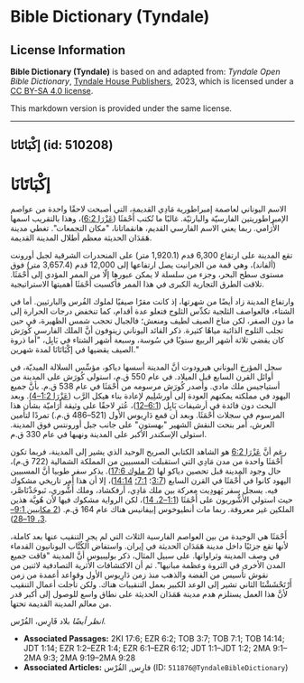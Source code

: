 # Bible Dictionary (Tyndale)

## License Information

**Bible Dictionary (Tyndale)** is based on and adapted from: _Tyndale Open Bible Dictionary_, [Tyndale House Publishers](https://tyndaleopenresources.com/), 2023, which is licensed under a [CC BY-SA 4.0 license](https://creativecommons.org/licenses/by-sa/4.0/legalcode.en).

This markdown version is provided under the same license.



--------------------------------

## إكْبَاتَانَا (id: 510208)

إكْبَاتَانَا
============

الاسم اليوناني لعاصمة إمبراطورية مَادِي القديمة، التي أصبحت لاحقًا واحدة من عواصم الإمبراطوريتين الفارسيّة والبارثيّة. غالبًا ما تُكتب أَحْمَثَا ([عَزْرَا 6:2](https://ref.ly/Ezra6:2))، وهذا بالتقريب اسمها الأَرَامي. ربما يعني الاسم الفارسي القديم، هانقماتانا، "مكان التجمعات". تغطي مدينة هَمَدَان الحديثة معظم أطلال المدينة القديمة.

تقع المدينة على ارتفاع 6,300 قدم (1,920\.1 متر) على المنحدرات الشرقية لجبل أورونت (ألفاند)، وهي قمة من الجرانيت يصل ارتفاعها إلى 12,000 قدم (3,657\.4 متر) فوق مستوى سطح البحر، وجزء من سلسلة لا يمكن عبورها إلّا من الممر المؤدي إلى أَحْمَثَا. تلاقت الطرق التجارية الكبرى في هذا الممر فأكسبت أَحْمَثَا أهميتها الاستراتيجية.

وارتفاع المدينة زاد أيضًا من شهرتها، إذ كانت مقرًا صيفيًا لملوك الفُرس والبارثيين. أما في الشتاء، فالعواصف الثلجية تكدِّس الثلوج فتعلو عدة أقدام، كما تنخفض درجات الحرارة إلى ما دون الصفر، لكن مناخ الصيف لطيف ومنعش؛ فالجبال تحجب شمس الظهيرة، في حين تجلب الثلوج الذائبة مياهًا كثيرة. ذكر القائد اليوناني زينوفون أنَّ الملك الفارسي كُورَش كان يقضي ثلاثة أشهر الربيع سنويًا في سُوسة، وسبعة أشهر الشتاء في بَابِل، "أما ذروة الصيف يقضيها في إكْبَاتَانَا لمدة شهرين." 

سجل المؤرخ اليوناني هيرودوت أنَّ المدينة أسسها دياكو، مؤسِّس السلالة الميديّة، في أوائل القرن السابع قبل الميلاد. في عام 550 ق.م، استولى كُورَش على المدينة من أستياجيس ملك مادي. وأصدر كُورَش مرسومه من أَحْمَثَا في عام 538 ق.م. بأنَّ جميع اليهود في مملكته يمكنهم العودة إلى أورشَلِيم لإعادة بناء هيكل الرَّب ([عَزْرَا 1:2–4](https://ref.ly/Ezra1:2-Ezra1:4)). وبعد البحث دون فائدة في أرشيفات بَابِل ([6:1–12](https://ref.ly/Ezra6:1-Ezra6:12))، عُثر لاحقًا على وثيقة أَرَاميّة بشأن هذا المرسوم في سجلات أَحْمَثَا. وبعد أن قمع دَارِيوس الأول (521–486 ق.م.) تمردًا لتأمين العرش، أمر بنحت النقش الشهير "بهستون" على جانب جبل أورونتس فوق المدينة. استولى الإسكندر الأكبر على المدينة ونهبها في عام 330 ق.م.

رغم أنَّ [عَزْرَا 6:2](https://ref.ly/Ezra6:2) هو الشاهد الكتابي الصريح الوحيد الذي يشير إلى المدينة، فربما تكون أَحْمَثَا واحدة من مدن مَادِي التي استقبلت المسبيين من المملكة الشمالية (722 ق.م)، حال وجود المدينة قبل تحصين دياكو لها ([2 ملوك 17:6](https://ref.ly/2Kgs17:6)). يذكر سفر طوبيا أنَّ المسبيين اليهود كانوا في أَحْمَثَا في القرن السابع ([3:7](https://ref.ly/Tob3:7)؛ [7:1؛](https://ref.ly/Tob7:1) [14:14](https://ref.ly/Tob14:14))، إلا أن هذا أمر تاريخي مشكوك فيه. يسجل سفر يَهودِيت معركة بين ملك مَادِي، أرفكشاد، وملك أَشُّوري، نَبوخَذْنَاصَّر، حيث استولي الأَشُّوريون على أَحْمَثَا ([1:1–2، 14](https://ref.ly/Jdt1:1-Jdt1:2,Jdt1:14))، لكن الرواية مشكوك فيها لأن هُويَّة هذين الملكين غير معروفة. ربما مات أنطيوخوس إبيفانيس هناك عام 164 ق.م. ([2 مكابيين 9:1–3، 19–28](https://ref.ly/2Macc9:1-2Macc9:3,2Macc9:19-2Macc9:28)).

أَحْمَثَا هي الوحيدة من بين العواصم الفارسية الثلاث التي لم يجرِ التنقيب عنها بعد كاملة، لأنها تقع جزئيًا داخل مدينة هَمَدَان الحديثة في إيران. واستفاض الكُتَّاب اليونانيون القدماء في وصف المدينة وثراواتها. على سبيل المثال، ذكر بوليبيوس أنَّ المدينة "فاقت جميع المدن الأخرى في الثروة وعظمة مبانيها". ثم أن الاكتشافات الأثرية التصادفية لاثنين من نقوش تأسيس من الفضة والذهب منذ زمن دَارِيوس الأول وقواعد أعمدة من زمن أَرْتَحْشَشْتَا الثاني تشير إلى الوعد الكبير بعمل التنقيبات هناك. ولكن تأجلت أعمال التنقيب لأنَّ هذا العمل يستلزم هدم مدينة هَمَدَان الحديثة على نطاق واسع للوصول إلى أكبر قدر من معالم المدينة القديمة تحتها.

*انظر أيضًا* بلاد فَارِس، الفُرْس.

* **Associated Passages:** 2KI 17:6; EZR 6:2; TOB 3:7; TOB 7:1; TOB 14:14; JDT 1:14; EZR 1:2–EZR 1:4; EZR 6:1–EZR 6:12; JDT 1:1–JDT 1:2; 2MA 9:1–2MA 9:3; 2MA 9:19–2MA 9:28
* **Associated Articles:** فارِس, الفُرْس (ID: `511876@TyndaleBibleDictionary`)

